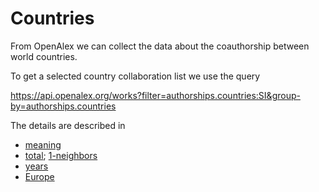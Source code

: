 # Countries

From OpenAlex we can collect the data about the coauthorship between world countries.

To get a selected country collaboration list we use the query

https://api.openalex.org/works?filter=authorships.countries:SI&group-by=authorships.countries

The details are described in 
  - [meaning](https://github.com/bavla/OpenAlex/blob/main/Countries/meaning.pdf)
  - [total](https://github.com/bavla/OpenAlex/blob/main/Countries/countries.pdf); [1-neighbors](https://github.com/bavla/OpenAlex/blob/main/Countries/OpenAlex_1-neighbors.pdf)
  - [years]()
  - [Europe]()


